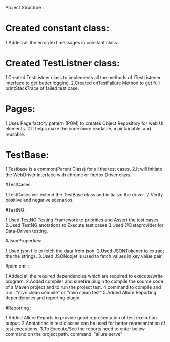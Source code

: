 Project Structure :

# Created constant class:

1.Added all the error/text messages in constant class.

# Created TestListner class:

1.Created TestListner class to implements all the methods of ITestListener interface to get better logging.
2.Created onTestFailure Method to get full printStackTrace of failed test case.


# Pages:

1.Uses Page factory pattern (POM) to creates Object Repository for web UI elements.
2.It helps make the code more readable, maintainable, and reusable.

# TestBase:

1.Testbase is a common(Parent Class) for all the test cases.
2.It will initiate the WebDriver interface with chrome or firefox Driver class.

#TestCases:

1.TestCases will extend the TestBase class and initialize the driver.
2.Verify positive and negative scenarios.


#TestNG :

1.Used TestNG Testing Framework to priorities and Assert the test cases.
2.Used TestNG anotations to Execute test cases
3.Used @Dataprovider for Data-Driven testing.

#JsonProperties:

1.Used json file to fetch the data from json.
2.Used JSONTokener to extract the the strings.
3.Used JSONobjet is used to fetch values in key value pair.

#pom.xml :

1.Added all the required dependencies which are required to execute/write program.
2.Added compiler and surefire plugin to compile the source code of a Maven project and to run the project test.
4.command to compile and run : "mvn clean compile" or "mvn clean test"
5.Added Allure Reporting dependencies and reporting plugin.

#Reporting :

1.Added Allure Reports to provide good representation of test execution output.
2.Anotations in test classes can be used for better representation of test executions.
3.To Execute/See the reports need to enter below command on the project path.
command: "allure serve"